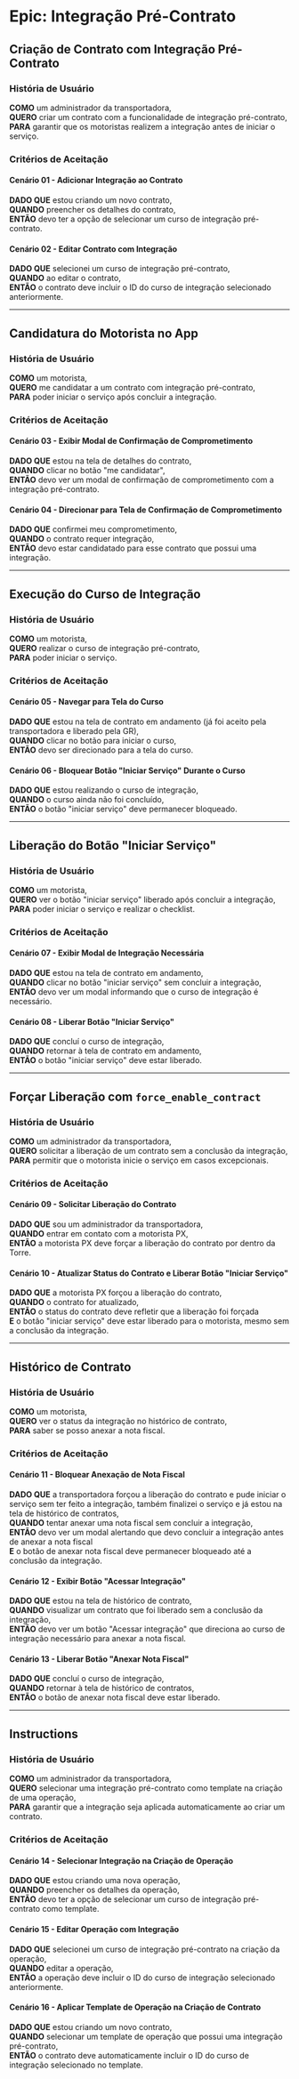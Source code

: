 # Epic: Integração Pré-Contrato

## Criação de Contrato com Integração Pré-Contrato

### História de Usuário

**COMO** um administrador da transportadora,  
**QUERO** criar um contrato com a funcionalidade de integração pré-contrato,  
**PARA** garantir que os motoristas realizem a integração antes de iniciar o serviço.

### Critérios de Aceitação

#### Cenário 01 - Adicionar Integração ao Contrato

**DADO QUE** estou criando um novo contrato,  
**QUANDO** preencher os detalhes do contrato,  
**ENTÃO** devo ter a opção de selecionar um curso de integração pré-contrato.

#### Cenário 02 - Editar Contrato com Integração

**DADO QUE** selecionei um curso de integração pré-contrato,  
**QUANDO** ao editar o contrato,  
**ENTÃO** o contrato deve incluir o ID do curso de integração selecionado anteriormente.

---

## Candidatura do Motorista no App

### História de Usuário

**COMO** um motorista,  
**QUERO** me candidatar a um contrato com integração pré-contrato,  
**PARA** poder iniciar o serviço após concluir a integração.

### Critérios de Aceitação

#### Cenário 03 - Exibir Modal de Confirmação de Comprometimento

**DADO QUE** estou na tela de detalhes do contrato,  
**QUANDO** clicar no botão "me candidatar",  
**ENTÃO** devo ver um modal de confirmação de comprometimento com a integração pré-contrato.

#### Cenário 04 - Direcionar para Tela de Confirmação de Comprometimento

**DADO QUE** confirmei meu comprometimento,  
**QUANDO** o contrato requer integração,  
**ENTÃO** devo estar candidatado para esse contrato que possui uma integração.

---

## Execução do Curso de Integração

### História de Usuário

**COMO** um motorista,  
**QUERO** realizar o curso de integração pré-contrato,  
**PARA** poder iniciar o serviço.

### Critérios de Aceitação

#### Cenário 05 - Navegar para Tela do Curso

**DADO QUE** estou na tela de contrato em andamento (já foi aceito pela transportadora e liberado pela GR),  
**QUANDO** clicar no botão para iniciar o curso,  
**ENTÃO** devo ser direcionado para a tela do curso.

#### Cenário 06 - Bloquear Botão "Iniciar Serviço" Durante o Curso

**DADO QUE** estou realizando o curso de integração,  
**QUANDO** o curso ainda não foi concluído,  
**ENTÃO** o botão "iniciar serviço" deve permanecer bloqueado.

---

## Liberação do Botão "Iniciar Serviço"

### História de Usuário

**COMO** um motorista,  
**QUERO** ver o botão "iniciar serviço" liberado após concluir a integração,  
**PARA** poder iniciar o serviço e realizar o checklist.

### Critérios de Aceitação

#### Cenário 07 - Exibir Modal de Integração Necessária

**DADO QUE** estou na tela de contrato em andamento,  
**QUANDO** clicar no botão "iniciar serviço" sem concluir a integração,  
**ENTÃO** devo ver um modal informando que o curso de integração é necessário.

#### Cenário 08 - Liberar Botão "Iniciar Serviço"

**DADO QUE** concluí o curso de integração,  
**QUANDO** retornar à tela de contrato em andamento,  
**ENTÃO** o botão "iniciar serviço" deve estar liberado.

---

## Forçar Liberação com `force_enable_contract`

### História de Usuário

**COMO** um administrador da transportadora,  
**QUERO** solicitar a liberação de um contrato sem a conclusão da integração,  
**PARA** permitir que o motorista inicie o serviço em casos excepcionais.

### Critérios de Aceitação

#### Cenário 09 - Solicitar Liberação do Contrato

**DADO QUE** sou um administrador da transportadora,  
**QUANDO** entrar em contato com a motorista PX,  
**ENTÃO** a motorista PX deve forçar a liberação do contrato por dentro da Torre.

#### Cenário 10 - Atualizar Status do Contrato e Liberar Botão "Iniciar Serviço"

**DADO QUE** a motorista PX forçou a liberação do contrato,  
**QUANDO** o contrato for atualizado,  
**ENTÃO** o status do contrato deve refletir que a liberação foi forçada  
**E** o botão "iniciar serviço" deve estar liberado para o motorista, mesmo sem a conclusão da integração.

---

## Histórico de Contrato

### História de Usuário

**COMO** um motorista,  
**QUERO** ver o status da integração no histórico de contrato,  
**PARA** saber se posso anexar a nota fiscal.

### Critérios de Aceitação

#### Cenário 11 - Bloquear Anexação de Nota Fiscal

**DADO QUE** a transportadora forçou a liberação do contrato e pude iniciar o serviço sem ter feito a integração, também finalizei o serviço e já estou na tela de histórico de contratos,  
**QUANDO** tentar anexar uma nota fiscal sem concluir a integração,  
**ENTÃO** devo ver um modal alertando que devo concluir a integração antes de anexar a nota fiscal  
**E** o botão de anexar nota fiscal deve permanecer bloqueado até a conclusão da integração.

#### Cenário 12 - Exibir Botão "Acessar Integração"

**DADO QUE** estou na tela de histórico de contrato,  
**QUANDO** visualizar um contrato que foi liberado sem a conclusão da integração,  
**ENTÃO** devo ver um botão "Acessar integração" que direciona ao curso de integração necessário para anexar a nota fiscal.

#### Cenário 13 - Liberar Botão "Anexar Nota Fiscal"

**DADO QUE** concluí o curso de integração,  
**QUANDO** retornar à tela de histórico de contratos,  
**ENTÃO** o botão de anexar nota fiscal deve estar liberado.

---

## Instructions

### História de Usuário

**COMO** um administrador da transportadora,  
**QUERO** selecionar uma integração pré-contrato como template na criação de uma operação,  
**PARA** garantir que a integração seja aplicada automaticamente ao criar um contrato.

### Critérios de Aceitação

#### Cenário 14 - Selecionar Integração na Criação de Operação

**DADO QUE** estou criando uma nova operação,  
**QUANDO** preencher os detalhes da operação,  
**ENTÃO** devo ter a opção de selecionar um curso de integração pré-contrato como template.

#### Cenário 15 - Editar Operação com Integração

**DADO QUE** selecionei um curso de integração pré-contrato na criação da operação,  
**QUANDO** editar a operação,  
**ENTÃO** a operação deve incluir o ID do curso de integração selecionado anteriormente.

#### Cenário 16 - Aplicar Template de Operação na Criação de Contrato

**DADO QUE** estou criando um novo contrato,  
**QUANDO** selecionar um template de operação que possui uma integração pré-contrato,  
**ENTÃO** o contrato deve automaticamente incluir o ID do curso de integração selecionado no template.
